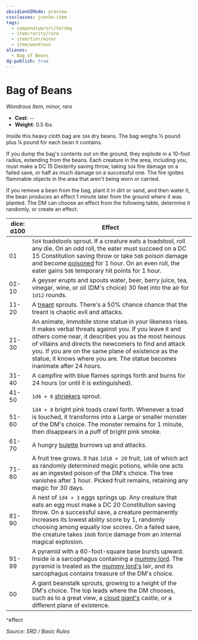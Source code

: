 ```yaml
---
obsidianUIMode: preview
cssclasses: json5e-item
tags:
  - compendium/src/5e/dmg
  - item/rarity/rare
  - item/tier/minor
  - item/wondrous
aliases:
  - Bag of Beans
dg-publish: true
---
```

# Bag of Beans
*Wondrous Item, minor, rare*  

- **Cost**: ⏤
- **Weight**: 0.5 lbs.

Inside this heavy cloth bag are `3d4` dry beans. The bag weighs ½ pound plus ¼ pound for each bean it contains.

If you dump the bag's contents out on the ground, they explode in a 10-foot radius, extending from the beans. Each creature in the area, including you, must make a DC 15 Dexterity saving throw, taking `5d4` fire damage on a failed save, or half as much damage on a successful one. The fire ignites flammable objects in the area that aren't being worn or carried.

If you remove a bean from the bag, plant it in dirt or sand, and then water it, the bean produces an effect 1 minute later from the ground where it was planted. The DM can choose an effect from the following table, determine it randomly, or create an effect.

| dice: d100 | Effect |
|------------|--------|
| 01 | `5d4` toadstools sprout. If a creature eats a toadstool, roll any die. On an odd roll, the eater must succeed on a DC 15 Constitution saving throw or take `5d6` poison damage and become [poisoned](rules/conditions.md#poisoned) for 1 hour. On an even roll, the eater gains `5d6` temporary hit points for 1 hour. |
| 02-10 | A geyser erupts and spouts water, beer, berry juice, tea, vinegar, wine, or oil (DM's choice) 30 feet into the air for `1d12` rounds. |
| 11-20 | A [treant](compendium/bestiary/plant/treant.md) sprouts. There's a 50% chance chance that the treant is chaotic evil and attacks. |
| 21-30 | An animate, immobile stone statue in your likeness rises. It makes verbal threats against you. If you leave it and others come near, it describes you as the most heinous of villains and directs the newcomers to find and attack you. If you are on the same plane of existence as the statue, it knows where you are. The statue becomes inanimate after 24 hours. |
| 31-40 | A campfire with blue flames springs forth and burns for 24 hours (or until it is extinguished). |
| 41-50 | `1d6 + 6` [shriekers](compendium/bestiary/plant/shrieker.md) sprout. |
| 51-60 | `1d4 + 8` bright pink toads crawl forth. Whenever a toad is touched, it transforms into a Large or smaller monster of the DM's choice. The monster remains for 1 minute, then disappears in a puff of bright pink smoke. |
| 61-70 | A hungry [bulette](compendium/bestiary/monstrosity/bulette.md) burrows up and attacks. |
| 71-80 | A fruit tree grows. It has `1d10 + 20` fruit, `1d8` of which act as randomly determined magic potions, while one acts as an ingested poison of the DM's choice. The tree vanishes after 1 hour. Picked fruit remains, retaining any magic for 30 days. |
| 81-90 | A nest of `1d4 + 3` eggs springs up. Any creature that eats an egg must make a DC 20 Constitution saving throw. On a successful save, a creature permanently increases its lowest ability score by 1, randomly choosing among equally low scores. On a failed save, the creature takes `10d6` force damage from an internal magical explosion. |
| 91-99 | A pyramid with a 60-foot-square base bursts upward. Inside is a sarcophagus containing a [mummy lord](compendium/bestiary/undead/mummy-lord.md). The pyramid is treated as the [mummy lord's](compendium/bestiary/undead/mummy-lord.md) lair, and its sarcophagus contains treasure of the DM's choice. |
| 00 | A giant beanstalk sprouts, growing to a height of the DM's choice. The top leads where the DM chooses, such as to a great view, a [cloud giant's](compendium/bestiary/giant/cloud-giant.md) castle, or a different plane of existence. |
^effect

*Source: SRD / Basic Rules*